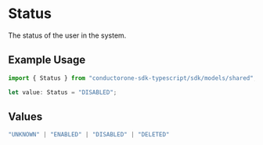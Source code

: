 # Status

The status of the user in the system.

## Example Usage

```typescript
import { Status } from "conductorone-sdk-typescript/sdk/models/shared";

let value: Status = "DISABLED";
```

## Values

```typescript
"UNKNOWN" | "ENABLED" | "DISABLED" | "DELETED"
```